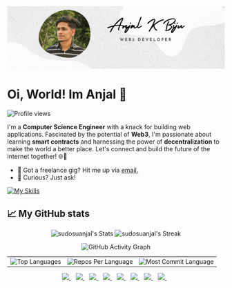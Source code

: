 [![header](./banner.png)](https://www.linkedin.com/in/sudosuanjal/)

# Oi, World! Im Anjal 👋

![Profile views](https://komarev.com/ghpvc/?username=sudosuanjal&label=Profile%20views&color=60598F&style=flat)

<div class="github-introduction">

I'm a **Computer Science Engineer** with a knack for building web applications. Fascinated by the potential of **Web3**, I'm passionate about learning **smart contracts** and harnessing the power of **decentralization** to make the world a better place. Let's connect and build the future of the internet together! 🌐🚀

</div>

- 💼 Got a freelance gig? Hit me up via <a href="mailto:code@aar.one">email.</a>
- 💬 Curious? Just ask!

<div class="badges-intro">

[![My Skills](https://skillicons.dev/icons?i=js,html,css,react,appwrite,c,express,git,java,linux,mongodb,nodejs,postman,solidity,ts,vite&perline=8)](https://skillicons.dev)

</div>

## 📈 My GitHub stats

<div class="badges-githubstats">
  <p align="center">
    <img src="https://github-readme-stats.vercel.app/api?username=sudosuanjal&theme=highcontrast&show_icons=true&hide_border=true&count_private=true" alt="sudosuanjal's Stats" height="165">
    <img src="https://github-readme-streak-stats.herokuapp.com/?user=sudosuanjal&theme=highcontrast&hide_border=true" alt="sudosuanjal's Streak" height="165">
  </p>
</div>

<div align="center">
  
   <img src="https://github-readme-activity-graph.vercel.app/graph?username=sudosuanjal&custom_title=Anjal's%20GitHub%20Activity%20Graph&hide_border=true&border_radius=15&bg_color=000000&color=FFD700&line=1E90FF&point=1E90FF&area_color=000000&title_color=FFD700&area=true" alt="GitHub Activity Graph" />
<br>
<div align="center">
<table>
  <tr>
    <td>
      <img src="https://github-readme-stats.vercel.app/api/top-langs/?username=sudosuanjal&hide=html&hide_border=true&layout=compact&langs_count=8&theme=highcontrast" alt="Top Languages">
    </td>
    <td>
      <img src="https://github-profile-summary-cards.vercel.app/api/cards/repos-per-language?username=sudosuanjal&theme=highcontrast&hide_border=true" alt="Repos Per Language">
    </td>
    <td>
      <img src="https://github-profile-summary-cards.vercel.app/api/cards/most-commit-language?username=sudosuanjal&theme=highcontrast&hide_border=true" alt="Most Commit Language">
    </td>
  </tr>
</table>

</div>
</div>


<p align="center">
  <a href="https://www.instagram.com/sudosuanjal/">
    <img src="https://skillicons.dev/icons?i=instagram" />
  </a>&nbsp;&nbsp;
  <a href="https://dev.to/sudosuanjal">
    <img src="https://skillicons.dev/icons?i=devto" />
  </a>&nbsp;&nbsp;
  <a href="https://discord.com/users/sudosuanjal">
    <img src="https://skillicons.dev/icons?i=discord" />
  </a>&nbsp;&nbsp;
  <a href="https://github.com/sudosuanjal">
    <img src="https://skillicons.dev/icons?i=github" />
  </a>&nbsp;&nbsp;
  <a href="mailto:anjalkbijuoffical@gmail.com">
    <img src="https://skillicons.dev/icons?i=gmail" />
  </a>&nbsp;&nbsp;
  <a href="https://www.linkedin.com/in/sudosuanjal/">
    <img src="https://skillicons.dev/icons?i=linkedin"/>
  </a>&nbsp;&nbsp;
  <a href="https://stackoverflow.com/users/22212559/anjal-k-biju">
    <img src="https://skillicons.dev/icons?i=stackoverflow"/>
  </a>&nbsp;&nbsp;
  <a href="https://x.com/sudosuanjal">
    <img src="https://skillicons.dev/icons?i=twitter"/>
  </a>&nbsp;&nbsp;
</p>


